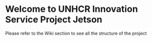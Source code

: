 # Welcome to UNHCR Innovation Service Project Jetson
Please refer to the Wiki section to see all the structure of the project
